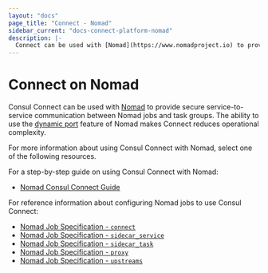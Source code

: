 ```yaml
---
layout: "docs"
page_title: "Connect - Nomad"
sidebar_current: "docs-connect-platform-nomad"
description: |-
  Connect can be used with [Nomad](https://www.nomadproject.io) to provide secure service-to-service communication between Nomad jobs. The ability to use the dynamic port feature of Nomad makes Connect particularly easy to use.
---
```


# Connect on Nomad

Consul Connect can be used with [Nomad](https://www.nomadproject.io) to provide
secure service-to-service communication between Nomad jobs and task groups. The ability to
use the [dynamic port](https://www.nomadproject.io/docs/job-specification/network.html#dynamic-ports)
feature of Nomad makes Connect reduces operational complexity. 

For more information
about using Consul Connect with Nomad, select one of the following resources.

For a step-by-step guide on using Consul Connect with Nomad:

- [Nomad Consul Connect Guide](https://nomadproject.io/docs/integrations/consul-connect/)

For reference information about configuring Nomad jobs to use Consul Connect:

- [Nomad Job Specification - `connect`](https://www.nomadproject.io/docs/job-specification/connect.html)
- [Nomad Job Specification - `sidecar_service`](https://www.nomadproject.io/docs/job-specification/sidecar_service.html)
- [Nomad Job Specification - `sidecar_task`](https://www.nomadproject.io/docs/job-specification/sidecar_task.html)
- [Nomad Job Specification - `proxy`](https://www.nomadproject.io/docs/job-specification/proxy.html)
- [Nomad Job Specification - `upstreams`](https://www.nomadproject.io/docs/job-specification/upstreams.html)
